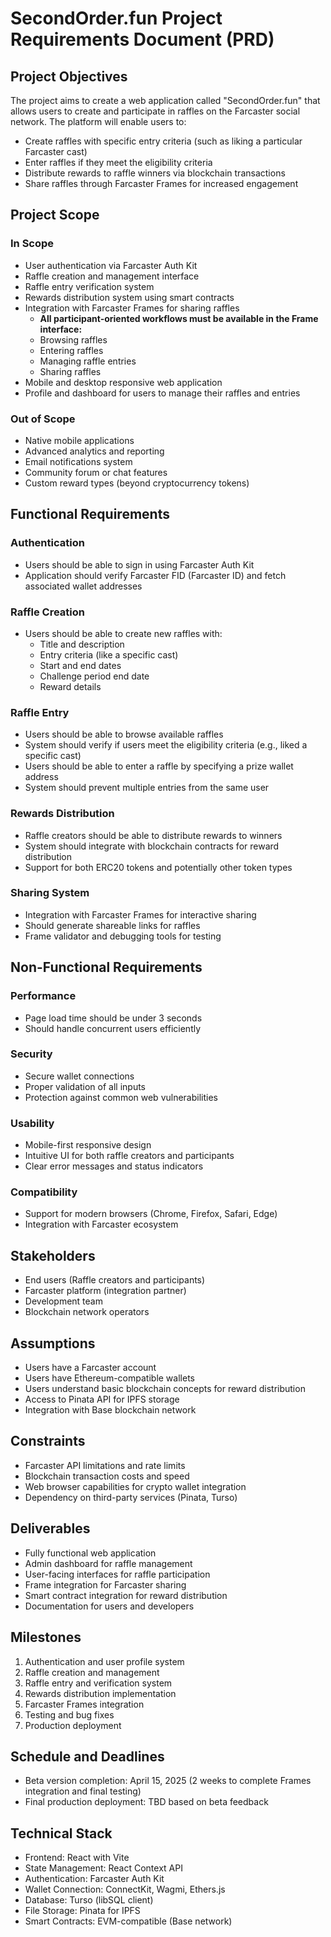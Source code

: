 # SecondOrder.fun Project Requirements Document (PRD)

## Project Objectives

The project aims to create a web application called "SecondOrder.fun" that allows users to create and participate in raffles on the Farcaster social network. The platform will enable users to:

- Create raffles with specific entry criteria (such as liking a particular Farcaster cast)
- Enter raffles if they meet the eligibility criteria
- Distribute rewards to raffle winners via blockchain transactions
- Share raffles through Farcaster Frames for increased engagement

## Project Scope

### In Scope

- User authentication via Farcaster Auth Kit
- Raffle creation and management interface
- Raffle entry verification system
- Rewards distribution system using smart contracts
- Integration with Farcaster Frames for sharing raffles
  - **All participant-oriented workflows must be available in the Frame interface:**
  - Browsing raffles
  - Entering raffles
  - Managing raffle entries
  - Sharing raffles
- Mobile and desktop responsive web application
- Profile and dashboard for users to manage their raffles and entries

### Out of Scope

- Native mobile applications
- Advanced analytics and reporting
- Email notifications system
- Community forum or chat features
- Custom reward types (beyond cryptocurrency tokens)

## Functional Requirements

### Authentication

- Users should be able to sign in using Farcaster Auth Kit
- Application should verify Farcaster FID (Farcaster ID) and fetch associated wallet addresses

### Raffle Creation

- Users should be able to create new raffles with:
  - Title and description
  - Entry criteria (like a specific cast)
  - Start and end dates
  - Challenge period end date
  - Reward details

### Raffle Entry

- Users should be able to browse available raffles
- System should verify if users meet the eligibility criteria (e.g., liked a specific cast)
- Users should be able to enter a raffle by specifying a prize wallet address
- System should prevent multiple entries from the same user

### Rewards Distribution

- Raffle creators should be able to distribute rewards to winners
- System should integrate with blockchain contracts for reward distribution
- Support for both ERC20 tokens and potentially other token types

### Sharing System

- Integration with Farcaster Frames for interactive sharing
- Should generate shareable links for raffles
- Frame validator and debugging tools for testing

## Non-Functional Requirements

### Performance

- Page load time should be under 3 seconds
- Should handle concurrent users efficiently

### Security

- Secure wallet connections
- Proper validation of all inputs
- Protection against common web vulnerabilities

### Usability

- Mobile-first responsive design
- Intuitive UI for both raffle creators and participants
- Clear error messages and status indicators

### Compatibility

- Support for modern browsers (Chrome, Firefox, Safari, Edge)
- Integration with Farcaster ecosystem

## Stakeholders

- End users (Raffle creators and participants)
- Farcaster platform (integration partner)
- Development team
- Blockchain network operators

## Assumptions

- Users have a Farcaster account
- Users have Ethereum-compatible wallets
- Users understand basic blockchain concepts for reward distribution
- Access to Pinata API for IPFS storage
- Integration with Base blockchain network

## Constraints

- Farcaster API limitations and rate limits
- Blockchain transaction costs and speed
- Web browser capabilities for crypto wallet integration
- Dependency on third-party services (Pinata, Turso)

## Deliverables

- Fully functional web application
- Admin dashboard for raffle management
- User-facing interfaces for raffle participation
- Frame integration for Farcaster sharing
- Smart contract integration for reward distribution
- Documentation for users and developers

## Milestones

1. Authentication and user profile system
2. Raffle creation and management
3. Raffle entry and verification system
4. Rewards distribution implementation
5. Farcaster Frames integration
6. Testing and bug fixes
7. Production deployment

## Schedule and Deadlines

- Beta version completion: April 15, 2025 (2 weeks to complete Frames integration and final testing)
- Final production deployment: TBD based on beta feedback

## Technical Stack

- Frontend: React with Vite
- State Management: React Context API
- Authentication: Farcaster Auth Kit
- Wallet Connection: ConnectKit, Wagmi, Ethers.js
- Database: Turso (libSQL client)
- File Storage: Pinata for IPFS
- Smart Contracts: EVM-compatible (Base network)
